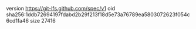 version https://git-lfs.github.com/spec/v1
oid sha256:1ddb72694197fdabd2b29f213f18d5e73a76789ea5803072623f054c6cd1fa46
size 27416
